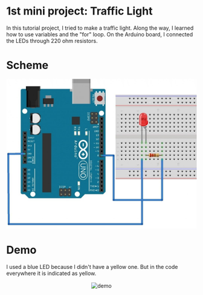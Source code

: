 # 1st mini project: Traffic Light
In this tutorial project, I tried to make a traffic light.
Along the way, I learned how to use variables and the "for" loop.
On the Arduino board, I connected the LEDs through 220 ohm resistors.

# Scheme
<p align="center">
  <img width="700" align="center" src="https://github.com/MaxWatson94/arduino_traffic-light/blob/master/info/Untitled.png" alt="Scheme"/>
</p>

# Demo
I used a blue LED because I didn't have a yellow one. But in the code everywhere it is indicated as yellow.
<p align="center">
  <img width="700" align="center" src="https://github.com/MaxWatson94/arduino_traffic-light/blob/master/info/video_2023-01-09_19-42-52.gif" alt="demo"/>
</p>
